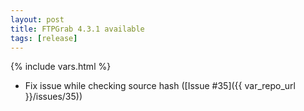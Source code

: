 ```yaml
---
layout: post
title: FTPGrab 4.3.1 available
tags: [release]
---
```

{% include vars.html %}

* Fix issue while checking source hash ([Issue #35]({{ var_repo_url }}/issues/35))